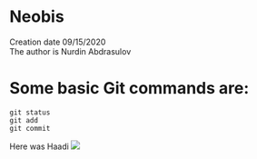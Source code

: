 # Neobis

Creation date 09/15/2020<br>
The author is Nurdin Abdrasulov

# Some basic Git commands are:
```
git status
git add
git commit
```
Here was Haadi
<img src = "https://cloclo23.cloud.mail.ru/weblink/view/2KQh/zQSeqrUkt?etag=94F01CB3495B9981F443BC8824F5E6691398970C"/>
